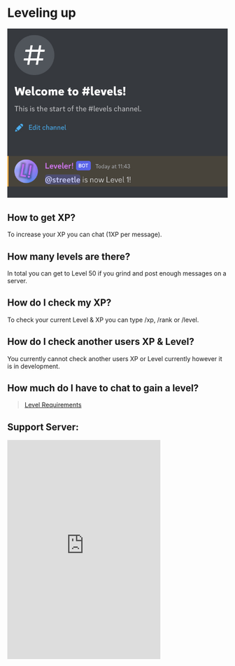# Leveling up
<img src="/images/up.png" alt="Leveler - @streetle is now Level 1!">

## How to get XP?
To increase your XP you can chat (1XP per message).

## How many levels are there?
In total you can get to Level 50 if you grind and post enough messages on a server.

## How do I check my XP?
To check your current Level & XP you can type /xp, /rank or /level.

## How do I check another users XP & Level?
You currently cannot check another users XP or Level currently however it is in development.

## How much do I have to chat to gain a level?
> [Level Requirements](./req)

## Support Server:
<iframe src="https://discord.com/widget?id=1049464046497304598&theme=dark" width="350" height="500" allowtransparency="true" frameborder="0" sandbox="allow-popups allow-popups-to-escape-sandbox allow-same-origin allow-scripts"></iframe>
